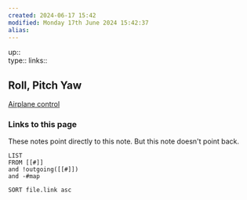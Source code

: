 ```yaml
---
created: 2024-06-17 15:42 
modified: Monday 17th June 2024 15:42:37
alias: 
---
```

up::  
type:: 
links::
## Roll, Pitch Yaw


[Airplane control](https://www.youtube.com/watch?v=pQ24NtnaLl8)


### Links to this page
These notes point directly to this note. But this note doesn't point back.
```dataview
LIST
FROM [[#]]
and !outgoing([[#]])
and -#map

SORT file.link asc
```



